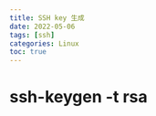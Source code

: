 ```yaml
---
title: SSH key 生成
date: 2022-05-06
tags: [ssh]
categories: Linux
toc: true
---
```


# ssh-keygen -t rsa
